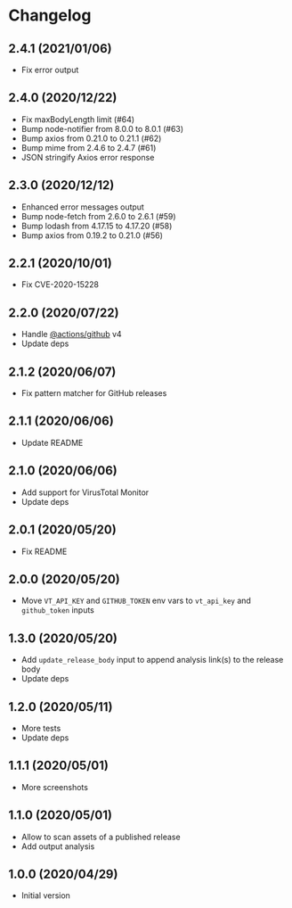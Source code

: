 # Changelog

## 2.4.1 (2021/01/06)

* Fix error output

## 2.4.0 (2020/12/22)

* Fix maxBodyLength limit (#64)
* Bump node-notifier from 8.0.0 to 8.0.1 (#63)
* Bump axios from 0.21.0 to 0.21.1 (#62)
* Bump mime from 2.4.6 to 2.4.7 (#61)
* JSON stringify Axios error response

## 2.3.0 (2020/12/12)

* Enhanced error messages output
* Bump node-fetch from 2.6.0 to 2.6.1 (#59)
* Bump lodash from 4.17.15 to 4.17.20 (#58)
* Bump axios from 0.19.2 to 0.21.0 (#56)

## 2.2.1 (2020/10/01)

* Fix CVE-2020-15228

## 2.2.0 (2020/07/22)

* Handle [@actions/github](https://github.com/actions/toolkit/tree/main/packages/github) v4
* Update deps

## 2.1.2 (2020/06/07)

* Fix pattern matcher for GitHub releases

## 2.1.1 (2020/06/06)

* Update README

## 2.1.0 (2020/06/06)

* Add support for VirusTotal Monitor
* Update deps

## 2.0.1 (2020/05/20)

* Fix README

## 2.0.0 (2020/05/20)

* Move `VT_API_KEY` and `GITHUB_TOKEN` env vars to `vt_api_key` and `github_token` inputs

## 1.3.0 (2020/05/20)

* Add `update_release_body` input to append analysis link(s) to the release body
* Update deps

## 1.2.0 (2020/05/11)

* More tests
* Update deps

## 1.1.1 (2020/05/01)

* More screenshots

## 1.1.0 (2020/05/01)

* Allow to scan assets of a published release
* Add output analysis

## 1.0.0 (2020/04/29)

* Initial version

